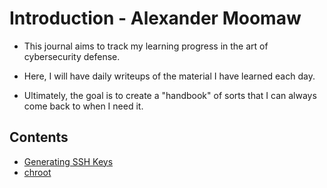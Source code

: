 # Introduction - Alexander Moomaw

- This journal aims to track my learning progress in the art of cybersecurity defense. 

- Here, I will have daily writeups of the material I have learned each day.

- Ultimately, the goal is to create a "handbook" of sorts that I can always come back to when I need it.

## Contents
- [Generating SSH Keys](CYBR410/Week1/04-01-24.md)
- [chroot](CYBR410/Week1/04-02-24.md)
